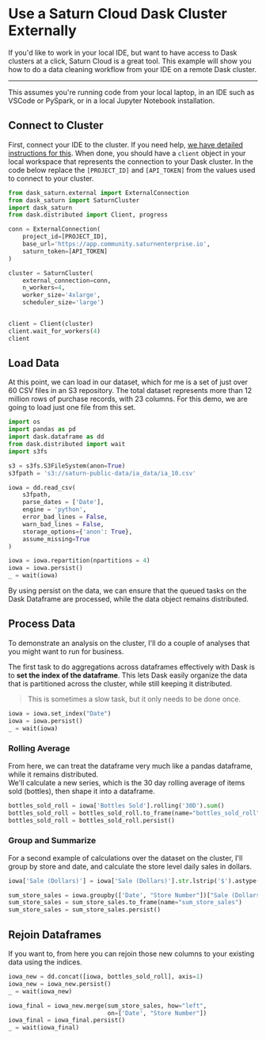 # Use a Saturn Cloud Dask Cluster Externally

If you'd like to work in your local IDE, but want to have access to Dask clusters at a click, Saturn Cloud is a great tool. This example will show you how to do a data cleaning workflow from your IDE on a remote Dask cluster.

***

This assumes you're running code from your local laptop, in an IDE such as VSCode or PySpark, or in a local Jupyter Notebook installation.

## Connect to Cluster

First, connect your IDE to the cluster. If you need help, [we have detailed instructions for this](<docs/Using Saturn Cloud/External Connect/colab_external_connect.md>). When done, you should have a `client` object in your local workspace that represents the connection to your Dask cluster. In the code below replace the `[PROJECT_ID]` and `[API_TOKEN]` from the values used to connect to your cluster.


```python
from dask_saturn.external import ExternalConnection
from dask_saturn import SaturnCluster
import dask_saturn
from dask.distributed import Client, progress

conn = ExternalConnection(
    project_id=[PROJECT_ID],
    base_url='https://app.community.saturnenterprise.io',
    saturn_token=[API_TOKEN]
)

cluster = SaturnCluster(
    external_connection=conn,
    n_workers=4,
    worker_size='4xlarge',
    scheduler_size='large')


client = Client(cluster)
client.wait_for_workers(4)
client
```

## Load Data

At this point, we can load in our dataset, which for me is a set of just over 60 CSV files in an S3 repository. The total dataset represents more than 12 million rows of purchase records, with 23 columns. For this demo, we are going to load just one file from this set.

```python
import os
import pandas as pd
import dask.dataframe as dd
from dask.distributed import wait
import s3fs

s3 = s3fs.S3FileSystem(anon=True)
s3fpath = 's3://saturn-public-data/ia_data/ia_10.csv'

iowa = dd.read_csv(
    s3fpath,
    parse_dates = ['Date'],
    engine = 'python',
    error_bad_lines = False,
    warn_bad_lines = False,
    storage_options={'anon': True},
    assume_missing=True
)

iowa = iowa.repartition(npartitions = 4)
iowa = iowa.persist()
_ = wait(iowa)
```

By using persist on the data, we can ensure that the queued tasks on the Dask Dataframe are processed, while the data object remains distributed. 

## Process Data
To demonstrate an analysis on the cluster, I'll do a couple of analyses that you might want to run for business.

The first task to do aggregations across dataframes effectively with Dask is to **set the index of the dataframe**. This lets Dask easily organize the data that is partitioned across the cluster, while still keeping it distributed. 

> This is sometimes a slow task, but it only needs to be done once.

```python
iowa = iowa.set_index("Date")
iowa = iowa.persist()
_ = wait(iowa)
```

### Rolling Average
From here, we can treat the dataframe very much like a pandas dataframe, while it remains distributed.   
We'll calculate a new series, which is the 30 day rolling average of items sold (bottles), then shape it into a dataframe.

```python
bottles_sold_roll = iowa['Bottles Sold'].rolling('30D').sum()
bottles_sold_roll = bottles_sold_roll.to_frame(name="bottles_sold_roll")
bottles_sold_roll = bottles_sold_roll.persist()
```

### Group and Summarize
For a second example of calculations over the dataset on the cluster, I'll group by store and date, and calculate the store level daily sales in dollars.

```python
iowa['Sale (Dollars)'] = iowa['Sale (Dollars)'].str.lstrip('$').astype('float')

sum_store_sales = iowa.groupby(['Date', "Store Number"])["Sale (Dollars)"].sum()
sum_store_sales = sum_store_sales.to_frame(name="sum_store_sales")
sum_store_sales = sum_store_sales.persist()
```

## Rejoin Dataframes
If you want to, from here you can rejoin those new columns to your existing data using the indices.

```python
iowa_new = dd.concat([iowa, bottles_sold_roll], axis=1)
iowa_new = iowa_new.persist()
_ = wait(iowa_new)

iowa_final = iowa_new.merge(sum_store_sales, how="left",
                            on=['Date', "Store Number"])
iowa_final = iowa_final.persist()
_ = wait(iowa_final)
```
